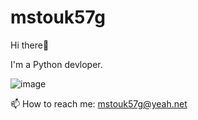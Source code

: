 # mstouk57g
Hi there

I'm a Python devloper.

![image](https://mstouk57g.github.io/file/BDE170BF-4E8E-4705-87F4-B589085DE215.jpeg)

📫 How to reach me: mstouk57g@yeah.net

<!--
**mstouk57g/mstouk57g** is a ✨ _special_ ✨ repository because its `README.md` (this file) appears on your GitHub profile.

Here are some ideas to get you started:

- 🔭 I’m currently working on ...
- 🌱 I’m currently learning ...
- 👯 I’m looking to collaborate on ...
- 🤔 I’m looking for help with ...
- 💬 Ask me about ...
- 📫 How to reach me: ...
- 😄 Pronouns: ...
- ⚡ Fun fact: ...
-->
